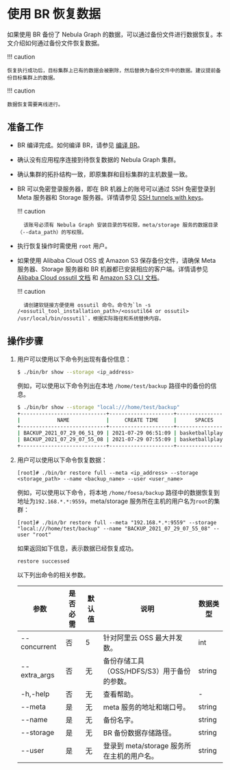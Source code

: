 # 使用 BR 恢复数据

如果使用 BR 备份了 Nebula Graph 的数据，可以通过备份文件进行数据恢复。本文介绍如何通过备份文件恢复数据。

!!! caution

    恢复执行成功后，目标集群上已有的数据会被删除，然后替换为备份文件中的数据。建议提前备份目标集群上的数据。

!!! caution

    数据恢复需要离线进行。

## 准备工作

- BR 编译完成。如何编译 BR，请参见 [编译 BR](2.compile-br.md)。

- 确认没有应用程序连接到待恢复数据的 Nebula Graph 集群。

- 确认集群的拓扑结构一致，即原集群和目标集群的主机数量一致。

- BR 可以免密登录服务器，即在 BR 机器上的账号可以通过 SSH 免密登录到 Meta 服务器和 Storage 服务器。详情请参见 [SSH tunnels with keys](http://alexander.holbreich.org/ssh-tunnel-without-password/)。

  !!! caution

        该账号必须有 Nebula Graph 安装目录的写权限，meta/storage 服务的数据目录（--data_path）的写权限。

- 执行恢复操作时需使用 `root` 用户。

- 如果使用 Alibaba Cloud OSS 或 Amazon S3 保存备份文件，请确保 Meta 服务器、Storage 服务器和 BR 机器都已安装相应的客户端。详情请参见 [Alibaba Cloud ossutil 文档](https://www.alibabacloud.com/help/zh/doc-detail/120075.htm#concept-303829) 和 [Amazon S3 CLI 文档](https://docs.amazonaws.cn/cli/latest/userguide/cli-services-s3.html)。

  !!! caution

        请创建软链接方便使用 ossutil 命令。命令为`ln -s /<ossutil_tool_installation_path>/<ossutil64 or ossutil> /usr/local/bin/ossutil`，根据实际路径和系统替换内容。

## 操作步骤

1. 用户可以使用以下命令列出现有备份信息：

   ```bash
   $ ./bin/br show --storage <ip_address>
   ```
   例如，可以使用以下命令列出在本地 `/home/test/backup` 路径中的备份的信息。
   ```bash
   $ ./bin/br show --storage "local:///home/test/backup"
   +----------------------------+---------------------+------------------+-------------+---------------+
   |            NAME            |     CREATE TIME     |      SPACES      | FULL BACKUP | SPECIFY SPACE |
   +----------------------------+---------------------+------------------+-------------+---------------+
   | BACKUP_2021_07_29_06_51_09 | 2021-07-29 06:51:09 | basketballplayer | true        | true          |
   | BACKUP_2021_07_29_07_55_08 | 2021-07-29 07:55:09 | basketballplayer | true        | true          |
   +----------------------------+---------------------+------------------+-------------+---------------+
   ```

2. 用户可以使用以下命令恢复数据：
   ```
   [root]# ./bin/br restore full --meta <ip_address> --storage <storage_path> --name <backup_name> --user <user_name>
   ```

   例如，可以使用以下命令，将本地 `/home/foesa/backup` 路径中的数据恢复到地址为`192.168.*.*:9559`，meta/storage 服务所在主机的用户名为`root`的集群：

   ```
   [root]# ./bin/br restore full --meta "192.168.*.*:9559" --storage "local:///home/test/backup" --name "BACKUP_2021_07_29_07_55_08" --user "root"
   ```
   
   如果返回如下信息，表示数据已经恢复成功。
   ```bash
   restore successed
   ```

   以下列出命令的相关参数。
   
   | 参数 | 是否必需 | 默认值 | 说明 | 数据类型 |
   | --- | --- | --- | --- | --- |
   | --concurrent | 否 | 5 | 针对阿里云 OSS 最大并发数。 | int |
   | --extra_args | 否 | 无 | 备份存储工具（OSS/HDFS/S3）用于备份的参数。 | string |
   | -h,-help | 否 | 无 | 查看帮助。 | - |
   | --meta | 是 | 无 | meta 服务的地址和端口号。 | string |
   | --name | 是 | 无 | 备份名字。 | string |
   | --storage | 是 | 无 | BR 备份数据存储路径。 | string |
   | --user | 是 | 无 | 登录到 meta/storage 服务所在主机的用户名。 | string |
